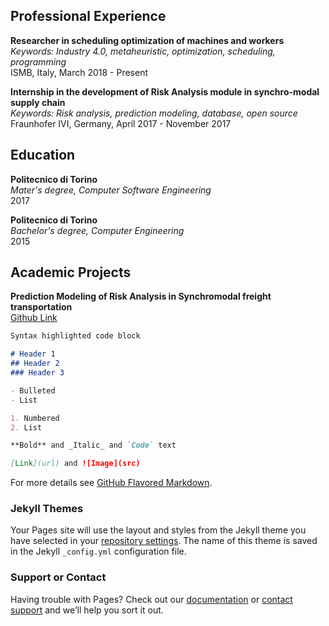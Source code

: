 
## Professional Experience

**Researcher in scheduling optimization of machines and workers**   
*Keywords: Industry 4.0, metaheuristic, optimization, scheduling, programming*    
ISMB, Italy, March 2018 - Present

**Internship in the development of Risk Analysis module in synchro-modal supply chain**   
*Keywords: Risk analysis, prediction modeling, database, open source*    
Fraunhofer IVI, Germany, April 2017 - November 2017


## Education

**Politecnico di Torino**  
*Mater's degree, Computer Software Engineering*  
2017  

**Politecnico di Torino**  
*Bachelor's degree, Computer Engineering*  
2015  


## Academic Projects  
**Prediction Modeling of Risk Analysis in Synchromodal freight transportation**  
[Github Link](https://github.com/POLITO-SYNCHRONET/SynchromodalOptimizationSimulator)  

```markdown
Syntax highlighted code block

# Header 1
## Header 2
### Header 3

- Bulleted
- List

1. Numbered
2. List

**Bold** and _Italic_ and `Code` text

[Link](url) and ![Image](src)
```

For more details see [GitHub Flavored Markdown](https://guides.github.com/features/mastering-markdown/).

### Jekyll Themes

Your Pages site will use the layout and styles from the Jekyll theme you have selected in your [repository settings](https://github.com/Yuanyuan517/Grow/settings). The name of this theme is saved in the Jekyll `_config.yml` configuration file.

### Support or Contact

Having trouble with Pages? Check out our [documentation](https://help.github.com/categories/github-pages-basics/) or [contact support](https://github.com/contact) and we’ll help you sort it out.
